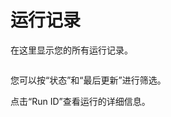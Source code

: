 # 运行记录

在这里显示您的所有运行记录。

<figure><img src="../../images/runs.png" alt=""></figure>

您可以按“状态”和“最后更新”进行筛选。

点击“Run ID”查看运行的详细信息。
